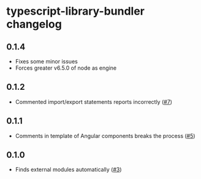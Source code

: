 # typescript-library-bundler changelog

## 0.1.4

* Fixes some minor issues
* Forces greater v6.5.0 of node as engine

## 0.1.2

* Commented import/export statements reports incorrectly ([#7](https://github.com/aminpaks/typescript-library-bundler/pull/7))

## 0.1.1

* Comments in template of Angular components breaks the process ([#5](https://github.com/aminpaks/typescript-library-bundler/pull/5))

## 0.1.0

* Finds external modules automatically ([#3](https://github.com/aminpaks/typescript-library-bundler/pull/3))
